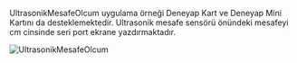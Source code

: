 UltrasonikMesafeOlcum uygulama örneği Deneyap Kart ve Deneyap Mini Kartını da desteklemektedir. Ultrasonik mesafe sensörü önündeki mesafeyi cm cinsinde seri port ekrane yazdırmaktadır.

![UltrasonikMesafeOlcum](https://github.com/deneyapkart/deneyapkart-arduino-core/blob/master/docs/UltrasonikMesafeOlcum.png)
